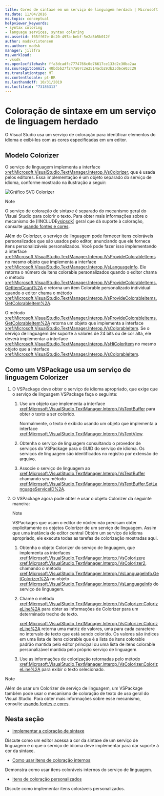 ```yaml
---
title: Cores de sintaxe em um serviço de linguagem herdada | Microsoft Docs
ms.date: 11/04/2016
ms.topic: conceptual
helpviewer_keywords:
- syntax coloring
- language services, syntax coloring
ms.assetid: f65ff67e-8c20-497a-bebf-5e2a5b5b012f
author: madskristensen
ms.author: madsk
manager: jillfra
ms.workload:
- vssdk
ms.openlocfilehash: ffa3dcadfc7774766c0e76617ce133d2c30ba2aa
ms.sourcegitcommit: 40bd5b27f247a07c2e2514acb293b23d6ce03c29
ms.translationtype: MT
ms.contentlocale: pt-BR
ms.lasthandoff: 10/31/2019
ms.locfileid: "73186313"
---
```

# <a name="syntax-coloring-in-a-legacy-language-service"></a>Coloração de sintaxe em um serviço de linguagem herdado

O Visual Studio usa um serviço de coloração para identificar elementos do idioma e exibi-los com as cores especificadas em um editor.

## <a name="colorizer-model"></a>Modelo Colorizer
 O serviço de linguagem implementa a interface <xref:Microsoft.VisualStudio.TextManager.Interop.IVsColorizer>, que é usada pelos editores. Essa implementação é um objeto separado do serviço de idioma, conforme mostrado na ilustração a seguir:

 ![Gráfico SVC Colorizer](../../extensibility/internals/media/figlgsvccolorizer.gif)

> [!NOTE]
> O serviço de coloração de sintaxe é separado do mecanismo geral do Visual Studio para colorir o texto. Para obter mais informações sobre o mecanismo de [!INCLUDE[vsipsdk](../../extensibility/includes/vsipsdk_md.md)] geral que dá suporte à coloração, consulte [usando fontes e cores](/visualstudio/extensibility/using-fonts-and-colors?view=vs-2015).

 Além do Colorizer, o serviço de linguagem pode fornecer itens coloráveis personalizados que são usados pelo editor, anunciando que ele fornece itens personalizáveis personalizados. Você pode fazer isso implementando a interface <xref:Microsoft.VisualStudio.TextManager.Interop.IVsProvideColorableItems> no mesmo objeto que implementa a interface <xref:Microsoft.VisualStudio.TextManager.Interop.IVsLanguageInfo>. Ele retorna o número de itens colorable personalizados quando o editor chama o método <xref:Microsoft.VisualStudio.TextManager.Interop.IVsProvideColorableItems.GetItemCount%2A> e retorna um item Colorable personalizado individual quando o editor chama o método <xref:Microsoft.VisualStudio.TextManager.Interop.IVsProvideColorableItems.GetColorableItem%2A>.

 O método <xref:Microsoft.VisualStudio.TextManager.Interop.IVsProvideColorableItems.GetColorableItem%2A> retorna um objeto que implementa a interface <xref:Microsoft.VisualStudio.TextManager.Interop.IVsColorableItem>. Se o serviço de linguagem der suporte a valores de 24 bits ou de cor alta, ele deverá implementar a interface <xref:Microsoft.VisualStudio.TextManager.Interop.IVsHiColorItem> no mesmo objeto que a interface <xref:Microsoft.VisualStudio.TextManager.Interop.IVsColorableItem>.

## <a name="how-a-vspackage-uses-a-language-service-colorizer"></a>Como um VSPackage usa um serviço de linguagem Colorizer

1. O VSPackage deve obter o serviço de idioma apropriado, que exige que o serviço de linguagem VSPackage faça o seguinte:

    1. Use um objeto que implementa a interface <xref:Microsoft.VisualStudio.TextManager.Interop.IVsTextBuffer> para obter o texto a ser colorido.

         Normalmente, o texto é exibido usando um objeto que implementa a interface <xref:Microsoft.VisualStudio.TextManager.Interop.IVsTextView>.

    2. Obtenha o serviço de linguagem consultando o provedor de serviços do VSPackage para o GUID do serviço de idioma. Os serviços de linguagem são identificados no registro por extensão de arquivo.

    3. Associe o serviço de linguagem ao <xref:Microsoft.VisualStudio.TextManager.Interop.IVsTextBuffer> chamando seu método <xref:Microsoft.VisualStudio.TextManager.Interop.IVsTextBuffer.SetLanguageServiceID%2A>.

2. O VSPackage agora pode obter e usar o objeto Colorizer da seguinte maneira:

    > [!NOTE]
    > VSPackages que usam o editor de núcleo não precisam obter explicitamente os objetos Colorizer de um serviço de linguagem. Assim que uma instância do editor central Obtém um serviço de idioma apropriado, ele executa todas as tarefas de colorização mostradas aqui.

    1. Obtenha o objeto Colorizer do serviço de linguagem, que implementa as interfaces <xref:Microsoft.VisualStudio.TextManager.Interop.IVsColorizer>e <xref:Microsoft.VisualStudio.TextManager.Interop.IVsColorizer2>, chamando o método <xref:Microsoft.VisualStudio.TextManager.Interop.IVsLanguageInfo.GetColorizer%2A> no objeto <xref:Microsoft.VisualStudio.TextManager.Interop.IVsLanguageInfo> do serviço de linguagem.

    2. Chame o método <xref:Microsoft.VisualStudio.TextManager.Interop.IVsColorizer.ColorizeLine%2A> para obter as informações de Colorizer para um determinado trecho de texto.

         <xref:Microsoft.VisualStudio.TextManager.Interop.IVsColorizer.ColorizeLine%2A> retorna uma matriz de valores, uma para cada caractere no intervalo de texto que está sendo colorido. Os valores são índices em uma lista de itens colorable que é a lista de itens colorable padrão mantida pelo editor principal ou uma lista de itens colorable personalizável mantida pelo próprio serviço de linguagem.

    3. Use as informações de colorização retornadas pelo método <xref:Microsoft.VisualStudio.TextManager.Interop.IVsColorizer.ColorizeLine%2A> para exibir o texto selecionado.

> [!NOTE]
> Além de usar um Colorizer de serviço de linguagem, um VSPackage também pode usar o mecanismo de coloração de texto de uso geral do Visual Studio. Para obter mais informações sobre esse mecanismo, consulte [usando fontes e cores](/visualstudio/extensibility/using-fonts-and-colors?view=vs-2015).

## <a name="in-this-section"></a>Nesta seção
- [Implementar a coloração de sintaxe](../../extensibility/internals/implementing-syntax-coloring.md)

 Discute como um editor acessa a cor da sintaxe de um serviço de linguagem e o que o serviço de idioma deve implementar para dar suporte à cor da sintaxe.

- [Como usar itens de coloração internos](../../extensibility/internals/how-to-use-built-in-colorable-items.md)

 Demonstra como usar itens coloráveis internos do serviço de linguagem.

- [Itens de coloração personalizados](../../extensibility/internals/custom-colorable-items.md)

 Discute como implementar itens coloráveis personalizados.